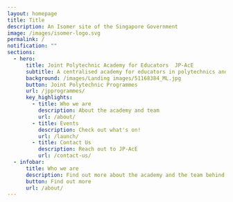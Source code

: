 ```yaml
---
layout: homepage
title: Title
description: An Isomer site of the Singapore Government
image: /images/isomer-logo.svg
permalink: /
notification: ""
sections:
  - hero:
      title: Joint Polytechnic Academy for Educators  JP-AcE
      subtitle: A centralised academy for educators in polytechnics and industry
      background: /images/Landing images/51168384_ML.jpg
      button: Joint Polytechnic Programmes
      url: /jpprogrammes/
      key_highlights:
        - title: Who we are
          description: About the academy and team
          url: /about/
        - title: Events
          description: Check out what's on!
          url: /launch/
        - title: Contact Us
          description: Reach out to JP-AcE
          url: /contact-us/
  - infobar:
      title: Who we are
      description: Find out more about the academy and the team behind it.
      button: Find out more
      url: /about/
---
```

